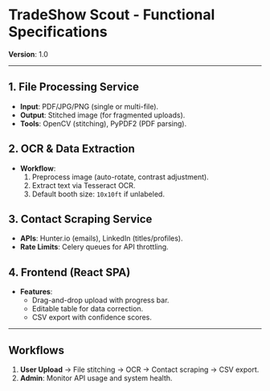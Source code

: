 # TradeShow Scout - Functional Specifications  
**Version**: 1.0  

---

## **1. File Processing Service**  
- **Input**: PDF/JPG/PNG (single or multi-file).  
- **Output**: Stitched image (for fragmented uploads).  
- **Tools**: OpenCV (stitching), PyPDF2 (PDF parsing).  

## **2. OCR & Data Extraction**  
- **Workflow**:  
  1. Preprocess image (auto-rotate, contrast adjustment).  
  2. Extract text via Tesseract OCR.  
  3. Default booth size: `10x10ft` if unlabeled.  

## **3. Contact Scraping Service**  
- **APIs**: Hunter.io (emails), LinkedIn (titles/profiles).  
- **Rate Limits**: Celery queues for API throttling.  

## **4. Frontend (React SPA)**  
- **Features**:  
  - Drag-and-drop upload with progress bar.  
  - Editable table for data correction.  
  - CSV export with confidence scores.  

---

## **Workflows**  
1. **User Upload** → File stitching → OCR → Contact scraping → CSV export.  
2. **Admin**: Monitor API usage and system health.